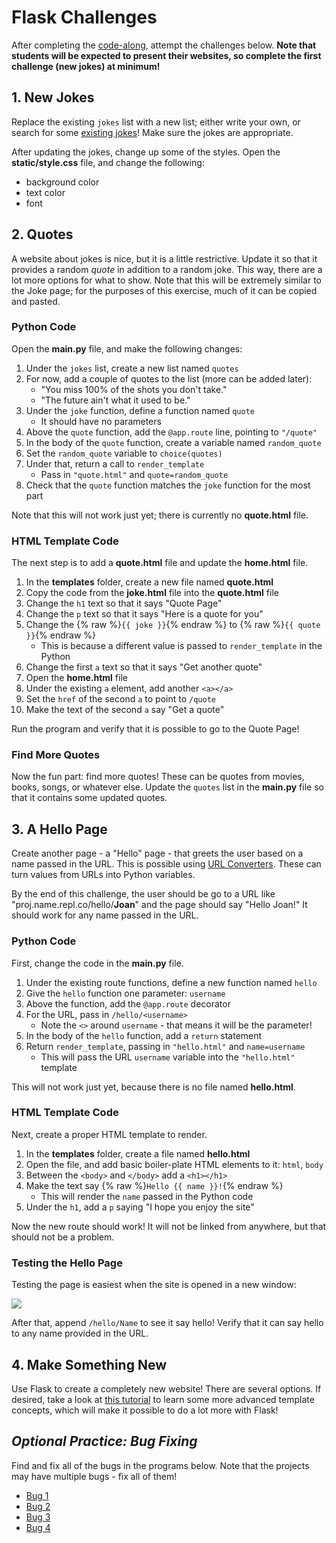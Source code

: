 # Flask Challenges
After completing the [code-along](FlaskCodeAlong.md), attempt the challenges below. **Note that students will be expected to present their websites, so complete the first challenge (new jokes) at minimum!**

## 1. New Jokes
Replace the existing `jokes` list with a new list; either write your own, or search for some [existing jokes](https://parade.com/1041830/marynliles/clean-jokes/)! Make sure the jokes are appropriate.

After updating the jokes, change up some of the styles. Open the **static/style.css** file, and change the following:

- background color
- text color
- font

## 2. Quotes
A website about jokes is nice, but it is a little restrictive. Update it so that it provides a random _quote_ in addition to a random joke. This way, there are a lot more options for what to show. Note that this will be extremely similar to the Joke page; for the purposes of this exercise, much of it can be copied and pasted.

### Python Code
Open the **main.py** file, and make the following changes:

1. Under the `jokes` list, create a new list named `quotes`
1. For now, add a couple of quotes to the list (more can be added later):  
    - "You miss 100% of the shots you don't take."
    - "The future ain't what it used to be."
1. Under the `joke` function, define a function named `quote`  
    - It should have no parameters
1. Above the `quote` function, add the `@app.route` line, pointing to `"/quote"`
1. In the body of the `quote` function, create a variable named `random_quote`
1. Set the `random_quote` variable to `choice(quotes)`
1. Under that, return a call to `render_template`  
    - Pass in `"quote.html"` and `quote=random_quote`
1. Check that the `quote` function matches the `joke` function for the most part

Note that this will not work just yet; there is currently no **quote.html** file.

### HTML Template Code
The next step is to add a **quote.html** file and update the **home.html** file.

1. In the **templates** folder, create a new file named **quote.html**
1. Copy the code from the **joke.html** file into the **quote.html** file
1. Change the `h1` text so that it says "Quote Page"
1. Change the `p` text so that it says "Here is a quote for you"
1. Change the {% raw %}`{{ joke }}`{% endraw %} to {% raw %}`{{ quote }}`{% endraw %} 
   - This is because a different value is passed to `render_template` in the Python
1. Change the first `a` text so that it says "Get another quote"
1. Open the **home.html** file
1. Under the existing `a` element, add another `<a></a>`
1. Set the `href` of the second `a` to point to `/quote`
1. Make the text of the second `a` say "Get a quote"

Run the program and verify that it is possible to go to the Quote Page!

### Find More Quotes
Now the fun part: find more quotes! These can be quotes from movies, books, songs, or whatever else. Update the `quotes` list in the **main.py** file so that it contains some updated quotes.

## 3. A Hello Page
Create another page - a "Hello" page - that greets the user based on a name passed in the URL. This is possible using [URL Converters](https://exploreflask.com/en/latest/views.html#built-in-converters). These can turn values from URLs into Python variables.

By the end of this challenge, the user should be go to a URL like "proj.name.repl.co/hello/**Joan**" and the page should say "Hello Joan!" It should work for any name passed in the URL.

### Python Code
First, change the code in the **main.py** file.

1. Under the existing route functions, define a new function named `hello`
1. Give the `hello` function one parameter: `username`
1. Above the function, add the `@app.route` decorator
1. For the URL, pass in `/hello/<username>`  
    - Note the `<>` around `username` - that means it will be the parameter!
1. In the body of the `hello` function, add a `return` statement
1. Return `render_template`, passing in `"hello.html"` and `name=username`
    - This will pass the URL `username` variable into the `"hello.html"` template

This will not work just yet, because there is no file named **hello.html**.

### HTML Template Code
Next, create a proper HTML template to render.

1. In the **templates** folder, create a file named **hello.html**
1. Open the file, and add basic boiler-plate HTML elements to it: `html`, `body`
1. Between the `<body>` and `</body>` add a `<h1></h1>`
1. Make the text say {% raw %}`Hello {{ name }}!`{% endraw %}
    - This will render the `name` passed in the Python code
1. Under the `h1`, add a `p` saying "I hope you enjoy the site"

Now the new route should work! It will not be linked from anywhere, but that should not be a problem.

### Testing the Hello Page
Testing the page is easiest when the site is opened in a new window:

![](https://i.imgur.com/TiUlhBV.png)

After that, append `/hello/Name` to see it say hello! Verify that it can say hello to any name provided in the URL.

## 4. Make Something New
Use Flask to create a completely new website! There are several options. If desired, take a look at [this tutorial](https://blog.miguelgrinberg.com/post/the-flask-mega-tutorial-part-ii-templates) to learn some more advanced template concepts, which will make it possible to do a lot more with Flask!

## _Optional Practice: Bug Fixing_
Find and fix all of the bugs in the programs below. Note that the projects may have multiple bugs - fix all of them!

- [Bug 1](https://replit.com/@HylandOutreach/FlaskBug-1)
- [Bug 2](https://replit.com/@HylandOutreach/FlaskBug-2)
- [Bug 3](https://replit.com/@HylandOutreach/FlaskBug-3)
- [Bug 4](https://replit.com/@HylandOutreach/FlaskBug-4)
